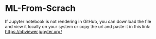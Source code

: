 # ML-From-Scrach

If Jupyter notebook is not rendering in GitHub, you can download the file and view it locally on your system or copy the url and paste it in this link: https://nbviewer.jupyter.org/

